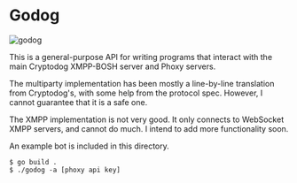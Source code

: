 # Godog

![godog](https://img.ikrypto.club/iGGo.png)

This is a general-purpose API for writing programs that interact with the main Cryptodog XMPP-BOSH server and Phoxy servers. 

The multiparty implementation has been mostly a line-by-line translation from Cryptodog's, with some help from the protocol spec. However, I cannot guarantee that it is a safe one.

The XMPP implementation is not very good. It only connects to WebSocket XMPP servers, and cannot do much. I intend to add more functionality soon.

An example bot is included in this directory.
```
$ go build .
$ ./godog -a [phoxy api key]
```
